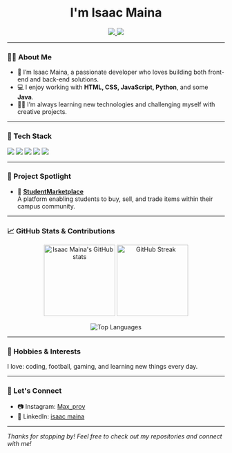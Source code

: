 <!-- Profile README for Isaac Maina -->

<h1 align="center"> I'm Isaac Maina</h1>
<p align="center">
  <a href="https://www.instagram.com/Max_proy/">
    <img src="https://img.shields.io/badge/Instagram-Max__proy-E1306C?style=flat&logo=instagram&logoColor=white"/>
  </a>
  <a href="https://www.linkedin.com/in/Isaac-Muraya">
    <img src="https://img.shields.io/badge/LinkedIn-isaac%20maina-0077B5?style=flat&logo=linkedin&logoColor=white"/>
  </a>
</p>

---

### 👨‍💻 About Me

- 🌱 I’m Isaac Maina, a passionate developer who loves building both front-end and back-end solutions.
- 💻 I enjoy working with **HTML, CSS, JavaScript, Python**, and some **Java**.
- 🧑‍🎓 I’m always learning new technologies and challenging myself with creative projects.

---

### 🚀 Tech Stack

<p>
  <img src="https://img.shields.io/badge/HTML5-E34F26?style=flat&logo=html5&logoColor=white"/>
  <img src="https://img.shields.io/badge/CSS3-1572B6?style=flat&logo=css3&logoColor=white"/>
  <img src="https://img.shields.io/badge/JavaScript-F7DF1E?style=flat&logo=javascript&logoColor=black"/>
  <img src="https://img.shields.io/badge/Python-3776AB?style=flat&logo=python&logoColor=white"/>
  <img src="https://img.shields.io/badge/Java-007396?style=flat&logo=java&logoColor=white"/>
</p>

---

### 🌟 Project Spotlight

- 🛒 **[StudentMarketplace](https://github.com/maxproy/studentmarketplace)**  
   A platform enabling students to buy, sell, and trade items within their campus community.

---

### 📈 GitHub Stats & Contributions

<p align="center">
  <img src="https://github-readme-stats.vercel.app/api?username=maxproy&show_icons=true&theme=radical" alt="Isaac Maina's GitHub stats" height="165"/>
  <img src="https://github-readme-streak-stats.herokuapp.com/?user=maxproy&theme=radical" alt="GitHub Streak" height="165"/>
</p>
<p align="center">
  <img src="https://github-readme-stats.vercel.app/api/top-langs/?username=maxproy&layout=compact&theme=radical" alt="Top Languages"/>
</p>

---

### 🎨 Hobbies & Interests

I love: coding, football, gaming, and learning new things every day.

---

### 🤝 Let's Connect

- 📷 Instagram: [Max_proy](https://www.instagram.com/Max_proy/)
- 💼 LinkedIn: [isaac maina](https://www.linkedin.com/in/Isaac-Muraya)

---

*Thanks for stopping by! Feel free to check out my repositories and connect with me!*
